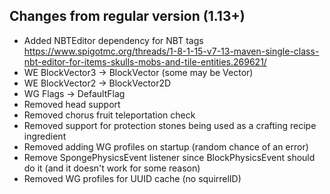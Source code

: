 ## Changes from regular version (1.13+)
* Added NBTEditor dependency for NBT tags https://www.spigotmc.org/threads/1-8-1-15-v7-13-maven-single-class-nbt-editor-for-items-skulls-mobs-and-tile-entities.269621/
* WE BlockVector3 -> BlockVector (some may be Vector)
* WE BlockVector2 -> BlockVector2D
* WG Flags -> DefaultFlag
* Removed head support
* Removed chorus fruit teleportation check
* Removed support for protection stones being used as a crafting recipe ingredient
* Removed adding WG profiles on startup (random chance of an error) 
* Remove SpongePhysicsEvent listener since BlockPhysicsEvent should do it (and it doesn't work for some reason) 
* Removed WG profiles for UUID cache (no squirrelID)